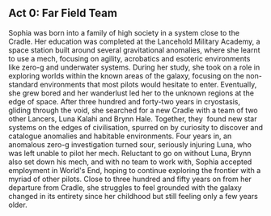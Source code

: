 Act 0: Far Field Team
---------------------

Sophia was born into a family of high society in a system close to the Cradle. Her education was completed at the Lancehold Military Academy, a space station built around several gravitational anomalies, where she learnt to use a mech, focusing on agility, acrobatics and esoteric environments like zero-g and underwater systems. During her study, she took on a role in exploring worlds within the known areas of the galaxy, focusing on the non-standard environments that most pilots would hesitate to enter. Eventually, she grew bored and her wanderlust led her to the unknown regions at the edge of space. After three hundred and forty-two years in cryostasis, gliding through the void, she searched for a new Cradle with a team of two other Lancers, Luna Kalahi and Brynn Hale. Together, they  found new star systems on the edges of civilisation, spurred on by curiosity to discover and catalogue anomalies and habitable environments. Four years in, an anomalous zero-g investigation turned sour, seriously injuring Luna, who was left unable to pilot her mech. Reluctant to go on without Luna, Brynn also set down his mech, and with no team to work with, Sophia accepted employment in World's End, hoping to continue exploring the frontier with a myriad of other pilots. Close to three hundred and fifty years on from her departure from Cradle, she struggles to feel grounded with the galaxy changed in its entirety since her childhood but still feeling only a few years older.

